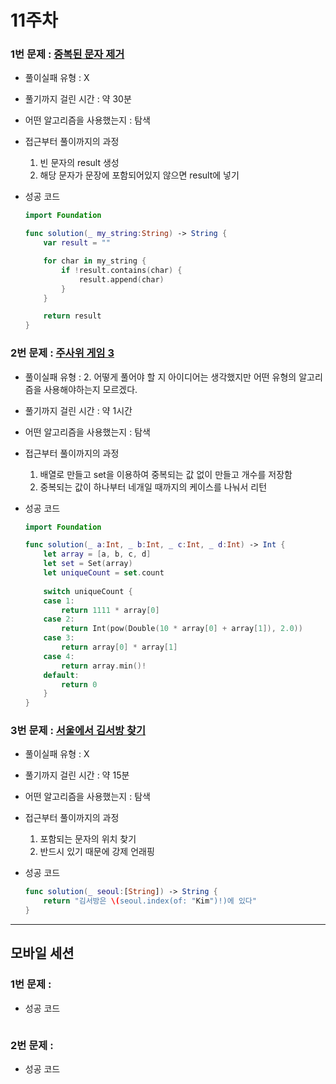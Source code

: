 # 11주차

### 1번 문제 :  [중복된 문자 제거](https://school.programmers.co.kr/learn/courses/30/lessons/120888)

- 풀이실패 유형 : X
- 풀기까지 걸린 시간 : 약 30분
- 어떤 알고리즘을 사용했는지 : 탐색
- 접근부터 풀이까지의 과정
    1. 빈 문자의 result 생성
    2. 해당 문자가 문장에 포함되어있지 않으면 result에 넣기
- 성공 코드
    
    ```swift
    import Foundation
    
    func solution(_ my_string:String) -> String {
        var result = ""
    
        for char in my_string {
            if !result.contains(char) {
                result.append(char)
            }
        }
    
        return result
    }
    ```
    

### 2번 문제 :  [주사위 게임 3](https://school.programmers.co.kr/learn/courses/30/lessons/181916)

- 풀이실패 유형 : 2. 어떻게 풀어야 할 지 아이디어는 생각했지만 어떤 유형의 알고리즘을 사용해야하는지 모르겠다.
- 풀기까지 걸린 시간 : 약 1시간
- 어떤 알고리즘을 사용했는지 : 탐색
- 접근부터 풀이까지의 과정
    1. 배열로 만들고 set을 이용하여 중복되는 값 없이 만들고 개수를 저장함
    2. 중복되는 값이 하나부터 네개일 때까지의 케이스를 나눠서 리턴
- 성공 코드
    
    ```swift
    import Foundation
    
    func solution(_ a:Int, _ b:Int, _ c:Int, _ d:Int) -> Int {
        let array = [a, b, c, d]
        let set = Set(array)
        let uniqueCount = set.count
        
        switch uniqueCount {
        case 1:
            return 1111 * array[0] 
        case 2:
            return Int(pow(Double(10 * array[0] + array[1]), 2.0))
        case 3:
            return array[0] * array[1]
        case 4:
            return array.min()!
        default:
            return 0
        }
    }
    ```
    

### 3번 문제 :  [서울에서 김서방 찾기](https://school.programmers.co.kr/learn/courses/30/lessons/12919)

- 풀이실패 유형 : X
- 풀기까지 걸린 시간 : 약 15분
- 어떤 알고리즘을 사용했는지 : 탐색
- 접근부터 풀이까지의 과정
    1. 포함되는 문자의 위치 찾기
    2. 반드시 있기 때문에 강제 언래핑
- 성공 코드
    
    ```swift
    func solution(_ seoul:[String]) -> String {
        return "김서방은 \(seoul.index(of: "Kim")!)에 있다"
    }
    ```
    

---

## 모바일 세션

### 1번 문제 :

- 성공 코드
    
    ```swift
    
    ```
    

### 2번 문제 :

- 성공 코드
    
    ```swift
    
    ```